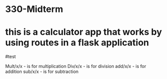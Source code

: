 # 330-Midterm

# this is a calculator app that works by using routes in a flask application

#test

Mult/x/x - is for multiplication
Div/x/x - is for division
add/x/x -  is for addition
sub/x/x - is for subtraction
